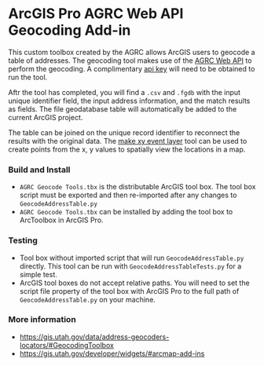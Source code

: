 # ArcGIS Pro AGRC Web API Geocoding Add-in

This custom toolbox created by the AGRC allows ArcGIS users to geocode a table of addresses. The geocoding tool makes use of the [AGRC Web API](https://api.mapserv.utah.gov) to perform the geocoding. A complimentary [api key](https://developer.mapserv.utah.gov) will need to be obtained to run the tool. 

Aftr the tool has completed, you will find a `.csv` and `.fgdb` with the input unique identifier field, the input address information, and the match results as fields. The file geodatabase table will automatically be added to the current ArcGIS project. 

The table can be joined on the unique record identifier to reconnect the results with the original data. The [make xy event layer](https://pro.arcgis.com/en/pro-app/tool-reference/data-management/make-xy-event-layer.htm) tool can be used to create points from the x, y values to spatially view the locations in a map.

### Build and Install

- `AGRC Geocode Tools.tbx` is the distributable ArcGIS tool box. The tool box script must be exported and then re-imported after any changes to `GeocodeAddressTable.py`
- `AGRC Geocode Tools.tbx` can be installed by adding the tool box to ArcToolbox in ArcGIS Pro.

### Testing

- Tool box without imported script that will run `GeocodeAddressTable.py` directly. This tool can be run with `GeocodeAddressTableTests.py` for a simple test.
- ArcGIS tool boxes do not accept relative paths. You will need to set the script file property of the tool box with ArcGIS Pro to the full path of `GeocodeAddressTable.py` on your machine.

### More information

- https://gis.utah.gov/data/address-geocoders-locators/#GeocodingToolbox
- https://gis.utah.gov/developer/widgets/#arcmap-add-ins
